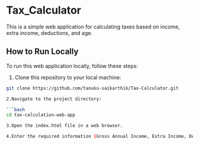 # Tax_Calculator

This is a simple web application for calculating taxes based on income, extra income, deductions, and age.

## How to Run Locally

To run this web application locally, follow these steps:

1. Clone this repository to your local machine:

```bash
git clone https://github.com/tanuku-saikarthik/Tax-Calculator.git

2.Navigate to the project directory:

```bash
cd tax-calculation-web-app

3.Open the index.html file in a web browser.

4.Enter the required information (Gross Annual Income, Extra Income, Deductions, and Age) and click on the "Submit" button to see the result.


